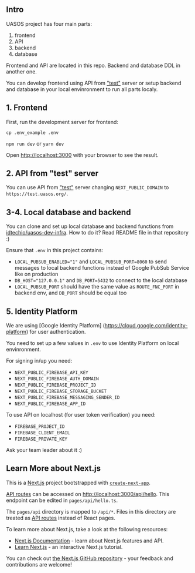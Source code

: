 ## Intro

UASOS project has four main parts:

1. frontend
2. API
3. backend
4. database

Frontend and API are located in this repo. Backend and database DDL in another one.

You can develop frontend using API from ["test"](https://test.uasos.org/) server or setup backend and database in your local envinronment to run all parts localy.

## 1. Frontend

First, run the development server for frontend:

`cp .env_example .env`

`npm run dev` or `yarn dev`

Open [http://localhost:3000](http://localhost:3000) with your browser to see the result.

## 2. API from "test" server

You can use API from ["test"](https://test.uasos.org/) server changing
`NEXT_PUBLIC_DOMAIN` to `https://test.uasos.org/`.

## 3-4. Local database and backend

You can clone and set up local database and backend functions from [idtechio/uasos-dev-infra](https://github.com/idtechio/uasos-backend).
How to do it? Read README file in that repository :)

Ensure that `.env` in this project contains:

- `LOCAL_PUBSUB_ENABLED="1"` and `LOCAL_PUBSUB_PORT=8060` to send messages to local backend functions instead of Google PubSub Service like on production
- `DB_HOST="127.0.0.1"` and `DB_PORT=5432` to connect to the local database
- `LOCAL_PUBSUB_PORT` should have the same value as `ROUTE_FNC_PORT` in backend env, and `DB_PORT` should be equal too

## 5. Identity Platform

We are using [Google Identity Platform] (https://cloud.google.com/identity-platform) for user authentication.

You need to set up a few values in `.env` to use Identity Platform on local envinronment.

For signing in/up you need:

- `NEXT_PUBLIC_FIREBASE_API_KEY`
- `NEXT_PUBLIC_FIREBASE_AUTH_DOMAIN`
- `NEXT_PUBLIC_FIREBASE_PROJECT_ID`
- `NEXT_PUBLIC_FIREBASE_STORAGE_BUCKET`
- `NEXT_PUBLIC_FIREBASE_MESSAGING_SENDER_ID`
- `NEXT_PUBLIC_FIREBASE_APP_ID`

To use API on localhost (for user token verification) you need:

- `FIREBASE_PROJECT_ID`
- `FIREBASE_CLIENT_EMAIL`
- `FIREBASE_PRIVATE_KEY`

Ask your team leader about it :)

## Learn More about Next.js

This is a [Next.js](https://nextjs.org/) project bootstrapped with [`create-next-app`](https://github.com/vercel/next.js/tree/canary/packages/create-next-app).

[API routes](https://nextjs.org/docs/api-routes/introduction) can be accessed on [http://localhost:3000/api/hello](http://localhost:3000/api/hello). This endpoint can be edited in `pages/api/hello.ts`.

The `pages/api` directory is mapped to `/api/*`. Files in this directory are treated as [API routes](https://nextjs.org/docs/api-routes/introduction) instead of React pages.

To learn more about Next.js, take a look at the following resources:

- [Next.js Documentation](https://nextjs.org/docs) - learn about Next.js features and API.
- [Learn Next.js](https://nextjs.org/learn) - an interactive Next.js tutorial.

You can check out [the Next.js GitHub repository](https://github.com/vercel/next.js/) - your feedback and contributions are welcome!
